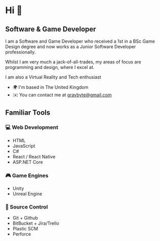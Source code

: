 Hi 👋
========================

Software & Game Developer
--------------

I am a Software and Game Developer who received a 1st in a BSc Game Design degree and now works as a Junior Software Developer professionally.

Whilst I am very much a jack-of-all-trades, my areas of focus are programming and design, where I excel at.

I am also a Virtual Reality and Tech enthusiast

*   🌍  I'm based in The United Kingdom
*   ✉️  You can contact me at [gravbyte@gmail.com](mailto:gravbyte@gmail.com)


Familiar Tools
--------------

### 💻 Web Development
*   HTML
*   JavaScript
*   C#
*   React / React Native
*   ASP.NET Core

### 🎮 Game Engines

*   Unity
*   Unreal Engine 

### 🔀 Source Control

*   Git + Github
*   BitBucket + Jira/Trello
*   Plastic SCM
*   Perforce
